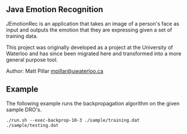 Java Emotion Recognition
---

JEmotionRec is an application that takes an image of a person's face as input and outputs the emotion that they are expressing given a set of training data.

This project was originally developed as a project at the University of Waterloo and has since been migrated here and transformed into a more general purpose tool.

Author: Matt Pillar <mpillar@uwaterloo.ca>

Example
---

The following example runs the backpropagation algorithm on the given sample DRO's.

    ./run.sh --exec-backprop-10-3 ./sample/training.dat ./sample/testing.dat
